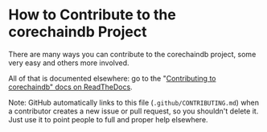 <!---
Copyright © 2020 Interplanetary Database Association e.V.,
corechaindb and IPDB software contributors.
SPDX-License-Identifier: (Apache-2.0 AND CC-BY-4.0)
Code is Apache-2.0 and docs are CC-BY-4.0
--->

# How to Contribute to the corechaindb Project

There are many ways you can contribute to the corechaindb project, some very easy and others more involved.

All of that is documented elsewhere: go to the "[Contributing to corechaindb" docs on ReadTheDocs](https://docs.corechaindb.com/projects/contributing/en/latest/index.html).

Note: GitHub automatically links to this file (`.github/CONTRIBUTING.md`) when a contributor creates a new issue or pull request, so you shouldn't delete it. Just use it to point people to full and proper help elsewhere.
